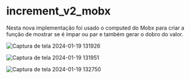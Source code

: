# increment_v2_mobx

Nesta nova implementação foi usado o computed do Mobx para criar a função de mostrar se é ímpar ou par e também gerar o dobro do valor.

![Captura de tela 2024-01-19 131926](https://github.com/luidemendesrios/increment_v2_mobx/assets/66266273/bb327bc7-f2ef-4867-9a31-1e4fe2f0a372)

![Captura de tela 2024-01-19 131951](https://github.com/luidemendesrios/increment_v2_mobx/assets/66266273/b3fa80df-25f2-4cac-be6f-98aac62f3002)

![Captura de tela 2024-01-19 132750](https://github.com/luidemendesrios/increment_v2_mobx/assets/66266273/3bcbd92d-6c78-4b65-b463-db490f84be75)
